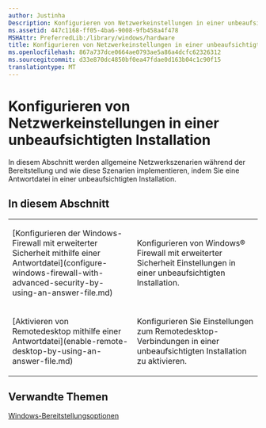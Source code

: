 ```yaml
---
author: Justinha
Description: Konfigurieren von Netzwerkeinstellungen in einer unbeaufsichtigten Installation
ms.assetid: 447c1168-ff05-4ba6-9008-9fb458a4f478
MSHAttr: PreferredLib:/library/windows/hardware
title: Konfigurieren von Netzwerkeinstellungen in einer unbeaufsichtigten Installation
ms.openlocfilehash: 867a737dce0664ae0793ae5a86a4dcfc62326312
ms.sourcegitcommit: d33e870dc4850bf0ea47fdae0d163b04c1c90f15
translationtype: MT
---
```

# <a name="configure-network-settings-in-an-unattended-installation"></a>Konfigurieren von Netzwerkeinstellungen in einer unbeaufsichtigten Installation


In diesem Abschnitt werden allgemeine Netzwerkszenarien während der Bereitstellung und wie diese Szenarien implementieren, indem Sie eine Antwortdatei in einer unbeaufsichtigten Installation.

## <a name="span-idinthissectionspanspan-idinthissectionspanspan-idinthissectionspanin-this-section"></a><span id="In_This_Section"></span><span id="in_this_section"></span><span id="IN_THIS_SECTION"></span>In diesem Abschnitt


<table>
<colgroup>
<col width="50%" />
<col width="50%" />
</colgroup>
<tbody>
<tr class="odd">
<td align="left"><p>[Konfigurieren der Windows-Firewall mit erweiterter Sicherheit mithilfe einer Antwortdatei](configure-windows-firewall-with-advanced-security-by-using-an-answer-file.md)</p></td>
<td align="left"><p>Konfigurieren von Windows® Firewall mit erweiterter Sicherheit Einstellungen in einer unbeaufsichtigten Installation.</p></td>
</tr>
<tr class="even">
<td align="left"><p>[Aktivieren von Remotedesktop mithilfe einer Antwortdatei](enable-remote-desktop-by-using-an-answer-file.md)</p></td>
<td align="left"><p>Konfigurieren Sie Einstellungen zum Remotedesktop-Verbindungen in einer unbeaufsichtigten Installation zu aktivieren.</p></td>
</tr>
</tbody>
</table>

 

## <a name="span-idrelatedtopicsspanrelated-topics"></a><span id="related_topics"></span>Verwandte Themen


[Windows-Bereitstellungsoptionen](windows-deployment-options.md)

 

 






